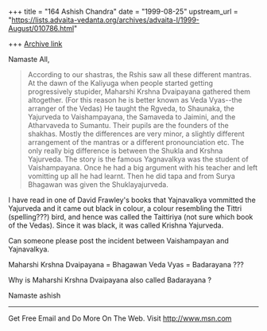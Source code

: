 +++
title = "164 Ashish Chandra"
date = "1999-08-25"
upstream_url = "https://lists.advaita-vedanta.org/archives/advaita-l/1999-August/010786.html"

+++
[Archive link](https://lists.advaita-vedanta.org/archives/advaita-l/1999-August/010786.html)

Namaste All,

>According to our shastras, the Rshis saw all these different mantras.  At
>the dawn of the Kaliyuga when people started getting progressively
>stupider, Maharshi Krshna Dvaipayana gathered them altogether.  (For this
>reason he is better known as Veda Vyas--the arranger of the Vedas)  He
>taught the Rgveda, to Shaunaka, the Yajurveda to Vaishampayana, the
>Samaveda to Jaimini, and the Atharvaveda to Sumantu.  Their pupils are the
>founders of the shakhas.  Mostly the differences are very minor, a
>slightly different arrangement of the mantras or a different
>pronounciation etc.  The only really big difference is between the Shukla
>and Krshna Yajurveda.  The story is the famous Yagnavalkya was the student
>of Vaishampayana.  Once he had a big argument with his teacher and left
>vomitting up all he had learnt.  Then he did tapa and from Surya Bhagawan
>was given the Shuklayajurveda.

I have read in one of David Frawley's books that Yajnavalkya vommitted the
Yajurveda and it came out black in colour, a colour  resembling the Tittri
(spelling???) bird, and hence was called the Taittiriya (not sure which book
of the Vedas). Since it was black, it was called Krishna Yajurveda.

Can someone please post the incident between Vaishampayan and Yajnavalkya.

Maharshi Krshna Dvaipayana = Bhagawan Veda Vyas = Badarayana ???

Why is Maharshi Krshna Dvaipayana also called Badarayana ?

Namaste
ashish


_______________________________________________________________
Get Free Email and Do More On The Web. Visit http://www.msn.com

